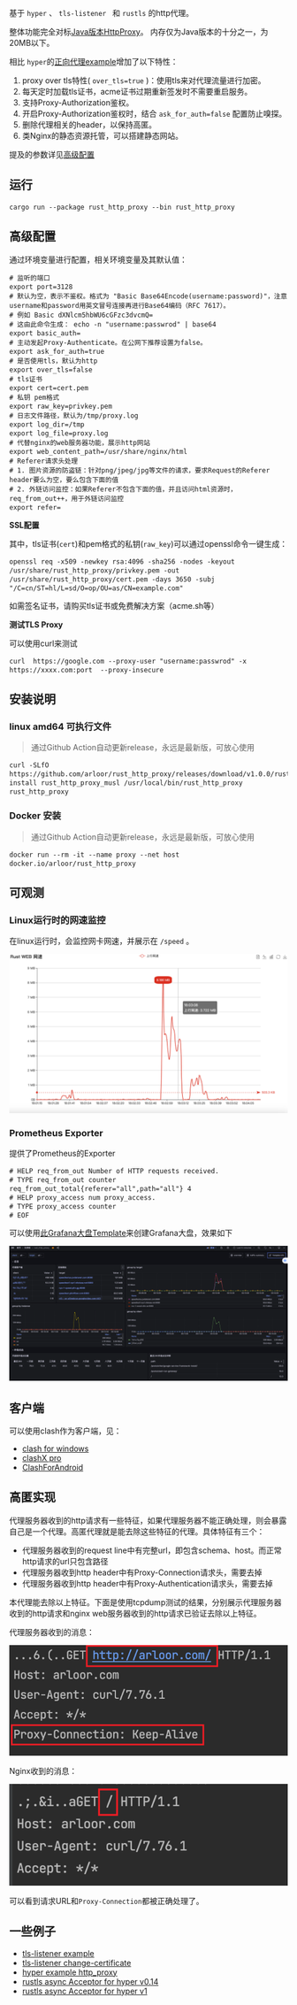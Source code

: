 基于 `hyper` 、 `tls-listener ` 和 `rustls` 的http代理。

整体功能完全对标[Java版本HttpProxy](https://github.com/arloor/HttpProxy)。 内存仅为Java版本的十分之一，为20MB以下。

相比 `hyper`的[正向代理example](https://github.com/hyperium/hyper/blob/0.14.x/examples/http_proxy.rs)增加了以下特性：

1. proxy over tls特性( `over_tls=true` )：使用tls来对代理流量进行加密。
2. 每天定时加载tls证书，acme证书过期重新签发时不需要重启服务。
3. 支持Proxy-Authorization鉴权。
4. 开启Proxy-Authorization鉴权时，结合 `ask_for_auth=false` 配置防止嗅探。
5. 删除代理相关的header，以保持高匿。
6. 类Nginx的静态资源托管，可以搭建静态网站。

提及的参数详见[高级配置](#高级配置)

## 运行

```shell
cargo run --package rust_http_proxy --bin rust_http_proxy
```

## 高级配置

通过环境变量进行配置，相关环境变量及其默认值：

```shell
# 监听的端口
export port=3128
# 默认为空，表示不鉴权。格式为 "Basic Base64Encode(username:password)"，注意username和password用英文冒号连接再进行Base64编码（RFC 7617）。
# 例如 Basic dXNlcm5hbWU6cGFzc3dvcmQ= 
# 这由此命令生成： echo -n "username:passwrod" | base64
export basic_auth=
# 主动发起Proxy-Authenticate。在公网下推荐设置为false。
export ask_for_auth=true
# 是否使用tls，默认为http
export over_tls=false
# tls证书
export cert=cert.pem
# 私钥 pem格式
export raw_key=privkey.pem
# 日志文件路径，默认为/tmp/proxy.log
export log_dir=/tmp
export log_file=proxy.log
# 代替nginx的web服务器功能，展示http网站
export web_content_path=/usr/share/nginx/html
# Referer请求头处理
# 1. 图片资源的防盗链：针对png/jpeg/jpg等文件的请求，要求Request的Referer header要么为空，要么包含下面的值
# 2. 外链访问监控：如果Referer不包含下面的值，并且访问html资源时，req_from_out++，用于外链访问监控
export refer=
```

**SSL配置**

其中，tls证书(`cert`)和pem格式的私钥(`raw_key`)可以通过openssl命令一键生成：

```shell
openssl req -x509 -newkey rsa:4096 -sha256 -nodes -keyout /usr/share/rust_http_proxy/privkey.pem -out /usr/share/rust_http_proxy/cert.pem -days 3650 -subj "/C=cn/ST=hl/L=sd/O=op/OU=as/CN=example.com"
```

如需签名证书，请购买tls证书或免费解决方案（acme.sh等）

**测试TLS Proxy**

可以使用curl来测试

```shell
curl  https://google.com --proxy-user "username:passwrod" -x https://xxxx.com:port  --proxy-insecure
```

## 安装说明

### linux amd64 可执行文件

> 通过Github Action自动更新release，永远是最新版，可放心使用

```shell
curl -SLfO https://github.com/arloor/rust_http_proxy/releases/download/v1.0.0/rust_http_proxy_musl
install rust_http_proxy_musl /usr/local/bin/rust_http_proxy
rust_http_proxy
```

### Docker 安装 

> 通过Github Action自动更新release，永远是最新版，可放心使用

```shell
docker run --rm -it --name proxy --net host docker.io/arloor/rust_http_proxy
```

## 可观测

### Linux运行时的网速监控

在linux运行时，会监控网卡网速，并展示在 `/speed` 。

![](speed.png)

### Prometheus Exporter

提供了Prometheus的Exporter

```text
# HELP req_from_out Number of HTTP requests received.
# TYPE req_from_out counter
req_from_out_total{referer="all",path="all"} 4
# HELP proxy_access num proxy_access.
# TYPE proxy_access counter
# EOF
```

可以使用[此Grafana大盘Template](https://grafana.com/grafana/dashboards/20185-rust-http-proxy/)来创建Grafana大盘，效果如下

![Alt text](grafana-dashboard.png)

## 客户端
 
可以使用clash作为客户端，见：

- [clash for windows](https://github.com/Fndroid/clash_for_windows_pkg/releases)
- [clashX pro](https://install.appcenter.ms/users/clashx/apps/clashx-pro/distribution_groups/public)
- [ClashForAndroid](https://github.com/Kr328/ClashForAndroid/releases)

## 高匿实现

代理服务器收到的http请求有一些特征，如果代理服务器不能正确处理，则会暴露自己是一个代理。高匿代理就是能去除这些特征的代理。具体特征有三个：

- 代理服务器收到的request line中有完整url，即包含schema、host。而正常http请求的url只包含路径
- 代理服务器收到http header中有Proxy-Connection请求头，需要去掉
- 代理服务器收到http header中有Proxy-Authentication请求头，需要去掉

本代理能去除以上特征。下面是使用tcpdump测试的结果，分别展示代理服务器收到的http请求和nginx web服务器收到的http请求已验证去除以上特征。

代理服务器收到的消息：

![](traffic_at_proxy.png)

Nginx收到的消息：

![](traffic_at_nginx.png)

可以看到请求URL和`Proxy-Connection`都被正确处理了。


## 一些例子

- [tls-listener example](https://github.com/tmccombs/tls-listener/blob/main/examples/http.rs)
- [tls-listener change-certificate](https://github.com/tmccombs/tls-listener/blob/main/examples/http-change-certificate.rs)
- [hyper example http_proxy](https://github.com/hyperium/hyper/blob/master/examples/http_proxy.rs)
- [rustls async Acceptor for hyper v0.14](https://github.com/rustls/hyper-rustls/blob/286e1fa57ff5cac99994fab355f91c3454d6d83d/src/acceptor.rs)
- [rustls async Acceptor for hyper v1](https://github.com/Gelbpunkt/hyper-rustls/blob/3d88d7d76c2e91e39b028dbbb92db917aa051092/src/acceptor.rs)